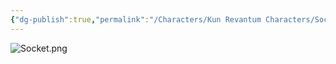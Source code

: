 ```yaml
---
{"dg-publish":true,"permalink":"/Characters/Kun Revantum Characters/Socket/"}
---
```


![Socket.png](/img/user/Z.Obsidian/Files/Attachments/Socket.png)